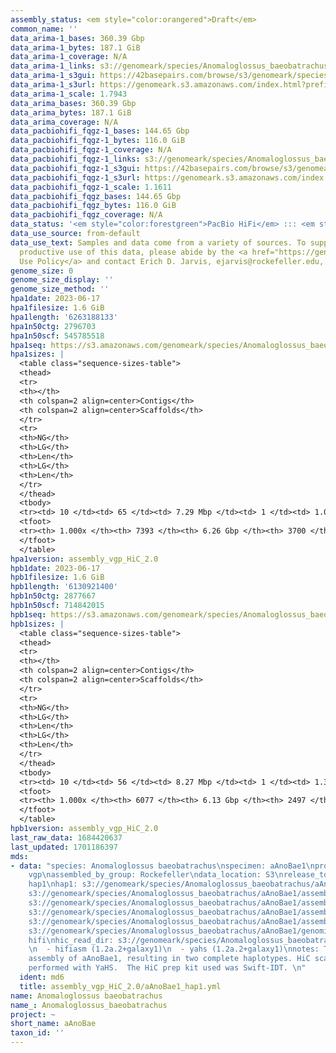 ```yaml
---
assembly_status: <em style="color:orangered">Draft</em>
common_name: ''
data_arima-1_bases: 360.39 Gbp
data_arima-1_bytes: 187.1 GiB
data_arima-1_coverage: N/A
data_arima-1_links: s3://genomeark/species/Anomaloglossus_baeobatrachus/aAnoBae1/genomic_data/arima/<br>
data_arima-1_s3gui: https://42basepairs.com/browse/s3/genomeark/species/Anomaloglossus_baeobatrachus/aAnoBae1/genomic_data/arima/
data_arima-1_s3url: https://genomeark.s3.amazonaws.com/index.html?prefix=species/Anomaloglossus_baeobatrachus/aAnoBae1/genomic_data/arima/
data_arima-1_scale: 1.7943
data_arima_bases: 360.39 Gbp
data_arima_bytes: 187.1 GiB
data_arima_coverage: N/A
data_pacbiohifi_fqgz-1_bases: 144.65 Gbp
data_pacbiohifi_fqgz-1_bytes: 116.0 GiB
data_pacbiohifi_fqgz-1_coverage: N/A
data_pacbiohifi_fqgz-1_links: s3://genomeark/species/Anomaloglossus_baeobatrachus/aAnoBae1/genomic_data/pacbio_hifi/<br>
data_pacbiohifi_fqgz-1_s3gui: https://42basepairs.com/browse/s3/genomeark/species/Anomaloglossus_baeobatrachus/aAnoBae1/genomic_data/pacbio_hifi/
data_pacbiohifi_fqgz-1_s3url: https://genomeark.s3.amazonaws.com/index.html?prefix=species/Anomaloglossus_baeobatrachus/aAnoBae1/genomic_data/pacbio_hifi/
data_pacbiohifi_fqgz-1_scale: 1.1611
data_pacbiohifi_fqgz_bases: 144.65 Gbp
data_pacbiohifi_fqgz_bytes: 116.0 GiB
data_pacbiohifi_fqgz_coverage: N/A
data_status: '<em style="color:forestgreen">PacBio HiFi</em> ::: <em style="color:forestgreen">Arima</em>'
data_use_source: from-default
data_use_text: Samples and data come from a variety of sources. To support fair and
  productive use of this data, please abide by the <a href="https://genome10k.soe.ucsc.edu/data-use-policies/">Data
  Use Policy</a> and contact Erich D. Jarvis, ejarvis@rockefeller.edu, with any questions.
genome_size: 0
genome_size_display: ''
genome_size_method: ''
hpa1date: 2023-06-17
hpa1filesize: 1.6 GiB
hpa1length: '6263188133'
hpa1n50ctg: 2796703
hpa1n50scf: 545785518
hpa1seq: https://s3.amazonaws.com/genomeark/species/Anomaloglossus_baeobatrachus/aAnoBae1/assembly_vgp_HiC_2.0/aAnoBae1.HiC.hap1.20230617.fasta.gz
hpa1sizes: |
  <table class="sequence-sizes-table">
  <thead>
  <tr>
  <th></th>
  <th colspan=2 align=center>Contigs</th>
  <th colspan=2 align=center>Scaffolds</th>
  </tr>
  <tr>
  <th>NG</th>
  <th>LG</th>
  <th>Len</th>
  <th>LG</th>
  <th>Len</th>
  </tr>
  </thead>
  <tbody>
  <tr><td> 10 </td><td> 65 </td><td> 7.29 Mbp </td><td> 1 </td><td> 1.02 Gbp </td></tr><tr><td> 20 </td><td> 165 </td><td> 5.52 Mbp </td><td> 2 </td><td> 0.95 Gbp </td></tr><tr><td> 30 </td><td> 292 </td><td> 4.46 Mbp </td><td> 2 </td><td> 0.95 Gbp </td></tr><tr><td> 40 </td><td> 449 </td><td> 3.57 Mbp </td><td> 3 </td><td> 0.70 Gbp </td></tr><tr style="background-color:#cccccc;"><td> 50 </td><td> 647 </td><td style="background-color:#88ff88;"> 2.80 Mbp </td><td> 4 </td><td style="background-color:#88ff88;"> 0.55 Gbp </td></tr><tr><td> 60 </td><td> 904 </td><td> 2.15 Mbp </td><td> 6 </td><td> 348.65 Mbp </td></tr><tr><td> 70 </td><td> 1243 </td><td> 1.54 Mbp </td><td> 8 </td><td> 258.80 Mbp </td></tr><tr><td> 80 </td><td> 1748 </td><td> 1.01 Mbp </td><td> 11 </td><td> 210.09 Mbp </td></tr><tr><td> 90 </td><td> 2635 </td><td> 474.50 Kbp </td><td> 15 </td><td> 31.94 Mbp </td></tr><tr><td> 100 </td><td> 7393 </td><td> 2.32 Kbp </td><td> 3700 </td><td> 2.32 Kbp </td></tr></tbody>
  <tfoot>
  <tr><th> 1.000x </th><th> 7393 </th><th> 6.26 Gbp </th><th> 3700 </th><th> 6.26 Gbp </th></tr>
  </tfoot>
  </table>
hpa1version: assembly_vgp_HiC_2.0
hpb1date: 2023-06-17
hpb1filesize: 1.6 GiB
hpb1length: '6130921400'
hpb1n50ctg: 2877667
hpb1n50scf: 714842015
hpb1seq: https://s3.amazonaws.com/genomeark/species/Anomaloglossus_baeobatrachus/aAnoBae1/assembly_vgp_HiC_2.0/aAnoBae1.HiC.hap2.20230617.fasta.gz
hpb1sizes: |
  <table class="sequence-sizes-table">
  <thead>
  <tr>
  <th></th>
  <th colspan=2 align=center>Contigs</th>
  <th colspan=2 align=center>Scaffolds</th>
  </tr>
  <tr>
  <th>NG</th>
  <th>LG</th>
  <th>Len</th>
  <th>LG</th>
  <th>Len</th>
  </tr>
  </thead>
  <tbody>
  <tr><td> 10 </td><td> 56 </td><td> 8.27 Mbp </td><td> 1 </td><td> 1.39 Gbp </td></tr><tr><td> 20 </td><td> 144 </td><td> 6.18 Mbp </td><td> 1 </td><td> 1.39 Gbp </td></tr><tr><td> 30 </td><td> 255 </td><td> 4.82 Mbp </td><td> 2 </td><td> 1.36 Gbp </td></tr><tr><td> 40 </td><td> 401 </td><td> 3.72 Mbp </td><td> 2 </td><td> 1.36 Gbp </td></tr><tr style="background-color:#cccccc;"><td> 50 </td><td> 588 </td><td style="background-color:#88ff88;"> 2.88 Mbp </td><td> 3 </td><td style="background-color:#88ff88;"> 0.71 Gbp </td></tr><tr><td> 60 </td><td> 834 </td><td> 2.19 Mbp </td><td> 4 </td><td> 0.60 Gbp </td></tr><tr><td> 70 </td><td> 1165 </td><td> 1.60 Mbp </td><td> 5 </td><td> 265.21 Mbp </td></tr><tr><td> 80 </td><td> 1637 </td><td> 1.05 Mbp </td><td> 8 </td><td> 176.51 Mbp </td></tr><tr><td> 90 </td><td> 2422 </td><td> 0.54 Mbp </td><td> 13 </td><td> 48.64 Mbp </td></tr><tr><td> 100 </td><td> 6077 </td><td> 4.84 Kbp </td><td> 2497 </td><td> 4.84 Kbp </td></tr></tbody>
  <tfoot>
  <tr><th> 1.000x </th><th> 6077 </th><th> 6.13 Gbp </th><th> 2497 </th><th> 6.13 Gbp </th></tr>
  </tfoot>
  </table>
hpb1version: assembly_vgp_HiC_2.0
last_raw_data: 1684420637
last_updated: 1701186397
mds:
- data: "species: Anomaloglossus baeobatrachus\nspecimen: aAnoBae1\nprojects: \n  -
    vgp\nassembled_by_group: Rockefeller\ndata_location: S3\nrelease_to: S3\nhaplotype_to_curate:
    hap1\nhap1: s3://genomeark/species/Anomaloglossus_baeobatrachus/aAnoBae1/assembly_vgp_HiC_2.0/aAnoBae1.HiC.hap1.20230617.fasta.gz\nhap2:
    s3://genomeark/species/Anomaloglossus_baeobatrachus/aAnoBae1/assembly_vgp_HiC_2.0/aAnoBae1.HiC.hap2.20230617.fasta.gz\npretext_hap1:
    s3://genomeark/species/Anomaloglossus_baeobatrachus/aAnoBae1/assembly_vgp_HiC_2.0/evaluation/hap1/pretext/aAnoBae1_hap1_s2.pretext\npretext_hap2:
    s3://genomeark/species/Anomaloglossus_baeobatrachus/aAnoBae1/assembly_vgp_HiC_2.0/evaluation/hap2/pretext/aAnoBae1_hap2_s2.pretext\nkmer_spectra_img:
    s3://genomeark/species/Anomaloglossus_baeobatrachus/aAnoBae1/assembly_vgp_HiC_2.0/evaluation/merqury/aAnoBae1_png/\npacbio_read_dir:
    s3://genomeark/species/Anomaloglossus_baeobatrachus/aAnoBae1/genomic_data/pacbio_hifi/\npacbio_read_type:
    hifi\nhic_read_dir: s3://genomeark/species/Anomaloglossus_baeobatrachus/aAnoBae1/genomic_data/arima/\npipeline:
    \n  - hifiasm (1.2a.2+galaxy1)\n  - yahs (1.2a.2+galaxy1)\nnotes: This was a Hifiasm-HiC
    assembly of aAnoBae1, resulting in two complete haplotypes. HiC scaffolding was
    performed with YaHS.  The HiC prep kit used was Swift-IDT. \n"
  ident: md6
  title: assembly_vgp_HiC_2.0/aAnoBae1_hap1.yml
name: Anomaloglossus baeobatrachus
name_: Anomaloglossus_baeobatrachus
project: ~
short_name: aAnoBae
taxon_id: ''
---
```

